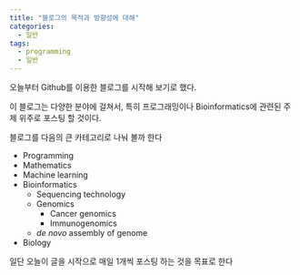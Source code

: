 ```yaml
---
title: "블로그의 목적과 방향성에 대해"
categories:
  - 일반
tags:
  - programming
  - 일반
---
```


오늘부터 Github를 이용한 블로그를 시작해 보기로 했다.

이 블로그는 다양한 분야에 걸쳐서, 특히 프로그래밍이나 Bioinformatics에 관련된 주제 위주로 포스팅 할 것이다.

블로그를 다음의 큰 카테고리로 나눠 볼까 한다

- Programming
- Mathematics
- Machine learning
- Bioinformatics
  - Sequencing technology
  - Genomics
    - Cancer genomics
    - Immunogenomics
  - *de novo* assembly of genome
- Biology

일단 오늘이 글을 시작으로 매일 1개씩 포스팅 하는 것을 목표로 한다
